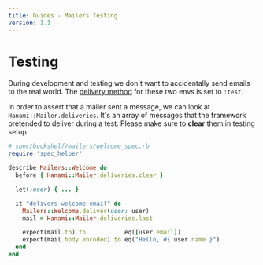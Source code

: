 ```yaml
---
title: Guides - Mailers Testing
version: 1.1
---
```


# Testing

During development and testing we don't want to accidentally send emails to the real world.
The [delivery method](/guides/1.1/mailers/delivery) for these two envs is set to `:test`.

In order to assert that a mailer sent a message, we can look at `Hanami::Mailer.deliveries`.
It's an array of messages that the framework pretended to deliver during a test.
Please make sure to **clear** them in testing setup.

```ruby
# spec/bookshelf/mailers/welcome_spec.rb
require 'spec_helper'

describe Mailers::Welcome do
  before { Hanami::Mailer.deliveries.clear }

  let(:user) { ... }

  it "delivers welcome email" do
    Mailers::Welcome.deliver(user: user)
    mail = Hanami::Mailer.deliveries.last

    expect(mail.to).to           eq([user.email])
    expect(mail.body.encoded).to eq("Hello, #{ user.name }")
  end
end
```
